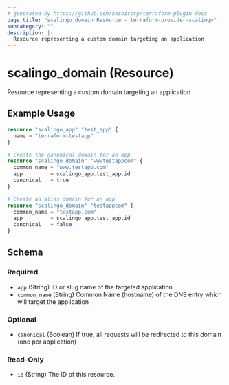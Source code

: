 ```yaml
---
# generated by https://github.com/hashicorp/terraform-plugin-docs
page_title: "scalingo_domain Resource - terraform-provider-scalingo"
subcategory: ""
description: |-
  Resource representing a custom domain targeting an application
---
```


# scalingo_domain (Resource)

Resource representing a custom domain targeting an application

## Example Usage

```terraform
resource "scalingo_app" "test_app" {
  name = "terraform-testapp"
}

# Create the canonical domain for an app
resource "scalingo_domain" "wwwtestappcom" {
  common_name = "www.testapp.com"
  app         = scalingo_app.test_app.id
  canonical   = true
}

# Create an alias domain for an app
resource "scalingo_domain" "testappcom" {
  common_name = "testapp.com"
  app         = scalingo_app.test_app.id
  canonical   = false
}
```

<!-- schema generated by tfplugindocs -->
## Schema

### Required

- `app` (String) ID or slug name of the targeted application
- `common_name` (String) Common Name (hostname) of the DNS entry which will target the application

### Optional

- `canonical` (Boolean) If true, all requests will be redirected to this domain (one per application)

### Read-Only

- `id` (String) The ID of this resource.



